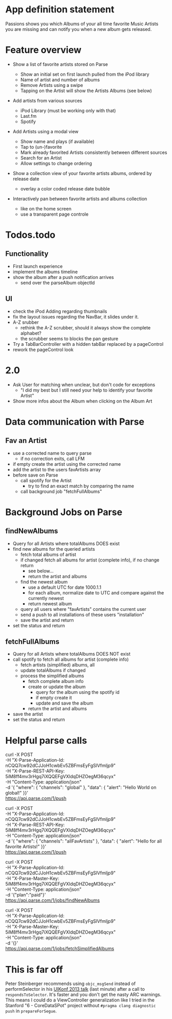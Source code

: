 # App definition statement

Passions shows you which Albums of your all time favorite Music Artists you are missing and can notify you when a new album gets released. 

# Feature overview

* Show a list of favorite artists stored on Parse
	* Show an initial set on first launch pulled from the iPod library
	* Name of artist and number of albums
	* Remove Artists using a swipe
	* Tapping on the Artist will show the Artists Albums (see below)

* Add artists from various sources
	* iPod Library (must be working only with that)
	* Last.fm
	* Spotify

* Add Artists using a modal view
	* Show name and plays (if available)
	* Tap to (un-)favorite
	* Mark already favorited Artists consistently between different sources
	* Search for an Artist
	* Allow settings to change ordering

* Show a collection view of your favorite artists albums, ordered by release date
	* overlay a color coded release date bubble

* Interactively pan between favorite artists and albums collection
	* like on the home screen
	* use a transparent page controle


# Todos.todo

## Functionality

* First launch experience
* implement the albums timeline
* show the album after a push notification arrives
	* send over the parseAlbum objectId


## UI

* check the iPod Adding regarding thumbnails
* fix the layout issues regarding the NavBar, it slides under it.
* A-Z srubber
	* rethink the A-Z scrubber, should it always show the complete alphabet?
	* the scrubber seems to blocks the pan gesture
* Try a TabBarController with a hidden tabBar replaced by a pageControl
* rework the pageControl look


# 2.0

* Ask User for matching when unclear, but don't code for exceptions
	* "I did my best but I still need your help to identify your favorite Artist"
* Show more infos about the Album when clicking on the Album Art

# Data communication with Parse

## Fav an Artist

* use a corrected name to query parse
	* if no correction exits, call LFM
* if empty create the artist using the corrected name
* add the artist to the users favArtists array
* before save on Parse
	* call spotify for the Artist
		* try to find an exact match by comparing the name
	* call background job "fetchFullAlbums"

# Background Jobs on Parse

## findNewAlbums

* Query for all Artists where totalAlbums DOES exist
* find new albums for the queried artists
	* fetch total albums of artist
	* if changed fetch all albums for artist (complete info), if no change return
		* see below...
		* return the artist and albums
	* find the newest album
		* use a default UTC for date 1000.1.1
		* for each album, normalize date to UTC and compare against the currently newest
		* return newest album
	* query all users where "favArtists" contains the current user
	* send a push to all installations of these users "installation"
	* save the artist and return
* set the status and return

## fetchFullAlbums

* Query for all Artists where totalAlbums DOES NOT exist
* call spotify to fetch all albums for artist (complete info)
	* fetch artists (simplified) albums, all
	* update totalAlbums if changed
	* process the simplified albums
		* fetch complete album info
		* create or update the album
			* query for the album using the spotify id
			* if empty create it
			* update and save the album
		* return the artist and albums
* save the artist
* set the status and return


# Helpful parse calls

curl -X POST \
-H "X-Parse-Application-Id: nCQQ7cw92dCJJoH1cwbEv5ZBFmsEyFgSlVfmljp9" \
-H "X-Parse-REST-API-Key: 5iM8ff4mv3rHgq7iXQQEFgVXldqDHZOegM36qcyx" \
-H "Content-Type: application/json" \
-d '{ "where": { "channels": "global" }, "data": { "alert": "Hello World on global!" }}' \
https://api.parse.com/1/push

curl -X POST \
-H "X-Parse-Application-Id: nCQQ7cw92dCJJoH1cwbEv5ZBFmsEyFgSlVfmljp9" \
-H "X-Parse-REST-API-Key: 5iM8ff4mv3rHgq7iXQQEFgVXldqDHZOegM36qcyx" \
-H "Content-Type: application/json" \
-d '{ "where": { "channels": "allFavArtists" }, "data": { "alert": "Hello for all favorite Artists!" }}' \
https://api.parse.com/1/push

curl -X POST \
-H "X-Parse-Application-Id: nCQQ7cw92dCJJoH1cwbEv5ZBFmsEyFgSlVfmljp9" \
-H "X-Parse-Master-Key: 5iM8ff4mv3rHgq7iXQQEFgVXldqDHZOegM36qcyx" \
-H "Content-Type: application/json" \
-d '{"plan":"paid"}' \
https://api.parse.com/1/jobs/findNewAlbums

curl -X POST \
-H "X-Parse-Application-Id: nCQQ7cw92dCJJoH1cwbEv5ZBFmsEyFgSlVfmljp9" \
-H "X-Parse-Master-Key: 5iM8ff4mv3rHgq7iXQQEFgVXldqDHZOegM36qcyx" \
-H "Content-Type: application/json" \
-d '{}' \
https://api.parse.com/1/jobs/fetchSimplifiedAlbums



# This is far off

Peter Steinberger recommends using `objc_msgSend` instead of performSelector in his [UIKonf 2013 talk](https://www.youtube.com/watch?v=psPNxC3G_hc) (last minute) after a call to `respondsToSelector`. It's faster and you don't get the nasty ARC warnings. This means I could do a ViewController generalization like I tried in the Stanford "6 - CoreDataSPot" project without `#pragma clang diagnostic push` in `prepareForSegue`.